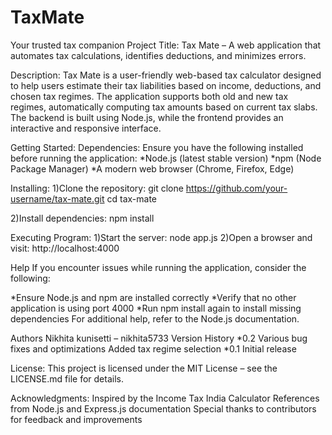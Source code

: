 # TaxMate
Your trusted tax companion
Project Title:
Tax Mate – A web application that automates tax calculations, identifies deductions, and minimizes errors.

Description:
Tax Mate is a user-friendly web-based tax calculator designed to help users estimate their tax liabilities based on income, deductions, and chosen tax regimes. The application supports both old and new tax regimes, automatically computing tax amounts based on current tax slabs. The backend is built using Node.js, while the frontend provides an interactive and responsive interface.

Getting Started:
Dependencies:
Ensure you have the following installed before running the application:
*Node.js (latest stable version)
*npm (Node Package Manager)
*A modern web browser (Chrome, Firefox, Edge)

Installing:
1)Clone the repository:
git clone https://github.com/your-username/tax-mate.git
cd tax-mate

2)Install dependencies:
npm install

Executing Program:
1)Start the server:
node app.js
2)Open a browser and visit:
http://localhost:4000

Help
If you encounter issues while running the application, consider the following:

*Ensure Node.js and npm are installed correctly
*Verify that no other application is using port 4000
*Run npm install again to install missing dependencies
For additional help, refer to the Node.js documentation.

Authors
Nikhita kunisetti – nikhita5733
Version History
*0.2
Various bug fixes and optimizations
Added tax regime selection
*0.1
Initial release

License:
This project is licensed under the MIT License – see the LICENSE.md file for details.

Acknowledgments:
Inspired by the Income Tax India Calculator
References from Node.js and Express.js documentation
Special thanks to contributors for feedback and improvements

